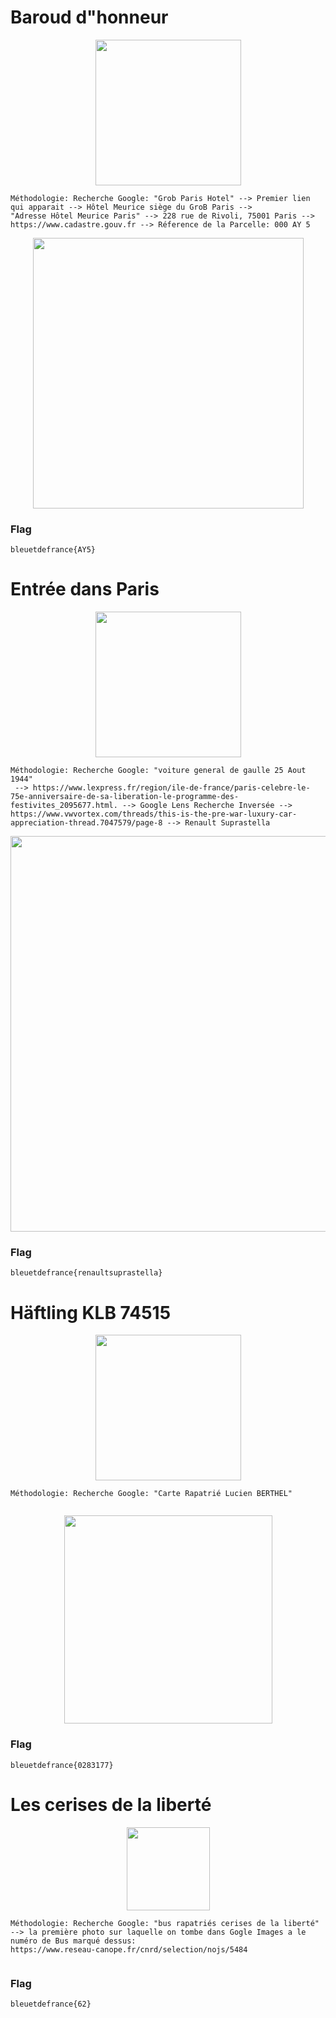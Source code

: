 # Baroud d"honneur

<p align="center"> <img width="233" src="https://user-images.githubusercontent.com/104733166/172060819-f67a7e37-b1c4-4e4e-a7cb-8dc2f2097684.png">

```
Méthodologie: Recherche Google: "Grob Paris Hotel" --> Premier lien qui apparait --> Hôtel Meurice siège du GroB Paris --> 
"Adresse Hôtel Meurice Paris" --> 228 rue de Rivoli, 75001 Paris --> https://www.cadastre.gouv.fr --> Réference de la Parcelle: 000 AY 5
```
 
<p align="center"> <img width="433" src="https://user-images.githubusercontent.com/104733166/172061246-8e730f7a-39b0-4dd7-8ef6-f1a16567d620.png">


  
### Flag
  
```
bleuetdefrance{AY5}
```
  
  


# Entrée dans Paris
<p align="center"> <img width="233" src="https://user-images.githubusercontent.com/104733166/172060184-b3762291-ced7-4e2d-a801-ccc220e01171.png">

```
Méthodologie: Recherche Google: "voiture general de gaulle 25 Aout 1944" 
 --> https://www.lexpress.fr/region/ile-de-france/paris-celebre-le-75e-anniversaire-de-sa-liberation-le-programme-des-festivites_2095677.html. --> Google Lens Recherche Inversée --> 
https://www.vwvortex.com/threads/this-is-the-pre-war-luxury-car-appreciation-thread.7047579/page-8 --> Renault Suprastella
```
  
<p align="center"> <img width="633" src="https://user-images.githubusercontent.com/104733166/172060737-be3b50f6-4fa8-4bd6-97f2-a010312e8edb.jpg">


### Flag
  
```
bleuetdefrance{renaultsuprastella}
```



# Häftling KLB 74515

<p align="center"> <img width="233" src="https://user-images.githubusercontent.com/104733166/172059862-e6280248-9427-4e8c-95fa-6887180d7460.png">

```
Méthodologie: Recherche Google: "Carte Rapatrié Lucien BERTHEL" 
  
```
  
<p align="center"> <img width="333" src="https://user-images.githubusercontent.com/104733166/172060082-f18fb496-d2bc-4e50-a485-2087aac08f34.png">


### Flag
  
```
bleuetdefrance{0283177}
```



# Les cerises de la liberté 
<p align="center"> <img width="133" src="https://user-images.githubusercontent.com/104733166/172059571-f566bd2c-d4ae-4946-b802-c30b51e690be.png">

```
Méthodologie: Recherche Google: "bus rapatriés cerises de la liberté" --> la première photo sur laquelle on tombe dans Gogle Images a le numéro de Bus marqué dessus:
https://www.reseau-canope.fr/cnrd/selection/nojs/5484
  
```
  

### Flag
  
```
bleuetdefrance{62}
```
  
